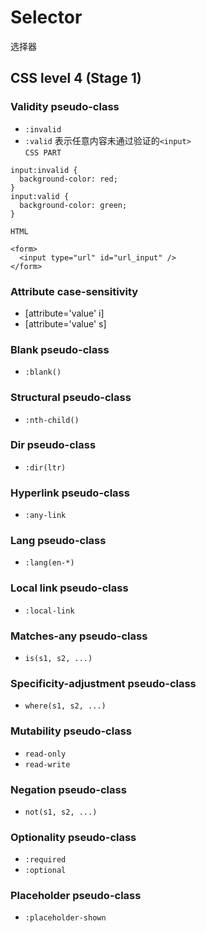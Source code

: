 # Selector
选择器

## CSS level 4 (Stage 1)
### Validity pseudo-class
+ `:invalid`
+ `:valid`
表示任意内容未通过验证的`<input>`   
`CSS PART`
```
input:invalid {
  background-color: red;
}
input:valid {
  background-color: green;
}
```
`HTML`
```
<form>
  <input type="url" id="url_input" />
</form>
```

### Attribute case-sensitivity
+ [attribute='value' i]
+ [attribute='value' s]

### Blank pseudo-class
+ `:blank()`

### Structural pseudo-class
+ `:nth-child()`

### Dir pseudo-class
+ `:dir(ltr)`

### Hyperlink pseudo-class
+ `:any-link`

### Lang pseudo-class
+ `:lang(en-*)`

### Local link pseudo-class
+ `:local-link`

### Matches-any pseudo-class
+ `is(s1, s2, ...)`

### Specificity-adjustment pseudo-class
+ `where(s1, s2, ...)`

### Mutability pseudo-class
+ `read-only`
+ `read-write`

### Negation pseudo-class
+ `not(s1, s2, ...)`

### Optionality pseudo-class
+ `:required`
+ `:optional`

### Placeholder pseudo-class
+ `:placeholder-shown`